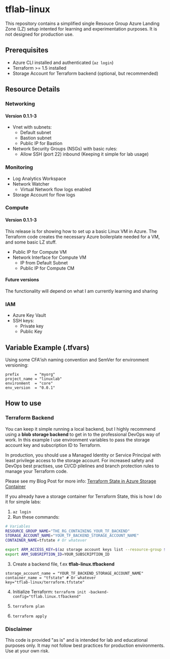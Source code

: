 # tflab-linux

This repository contains a simplified single Resouce Group Azure Landing Zone (LZ) setup intented for learning and experimentation purposes. It is not designed for production use.

## Prerequisites

- Azure CLI installed and authenticated (`az login`)
- Terraform >= 1.5 installed
- Storage Account for Terraform backend (optional, but recommended)

## Resource Details

### Networking

#### Version 0.1.1-3

- Vnet with subnets:
  - Default subnet
  - Bastion subnet
  - Public IP for Bastion
- Network Security Groups (NSGs) with basic rules:
  - Allow SSH (port 22) inbound (Keeping it simple for lab usage)

### Monitoring

- Log Analytics Workspace
- Network Watcher
  - Virtual Network flow logs enabled
- Storage Account for flow logs

### Compute

#### Version 0.1.1-3

This release is for showing how to set up a basic Linux VM in Azure. The
Terraform code creates the necessary Azure boilerplate needed for a VM, and
some basic LZ stuff.

- Public IP for Compute VM
- Network Interface for Compute VM
  - IP from Default Subnet
  - Public IP for Compute CM

#### Future versions

The functionality will depend on what I am currently learning and sharing

### IAM

- Azure Key Vault
- SSH keys:
  - Private key
  - Public Key

## Variable Example (.tfvars)

Using some CFA'ish naming convention and SemVer for environment versioning:

```hcl
prefix       = "myorg"
project_name = "linuxlab"
environment  = "core"
env_version  = "0.0.1"
```

## How to use

### Terraform Backend

You can keep it simple running a local backend, but I highly recommend using
a **blob storage backend** to get in to the professional DevOps way of work.
In this example I use environment variables to pass the storage account key and
subscription ID to Terraform.

In production, you should use a Managed Identity or Service Principal with
least privilege access to the storage account. For increased safety and DevOps
best practises, use CI/CD pilelines and branch protection rules to manage
your Terraform code.

Please see my Blog Post for more info:
[Terraform State in Azure Storage Container](https://www.jannidar.com/blog/terraform-state-in-azure-storage)

If you already have a storage container for Terraform State, this is how I do
it for simple labs:

1. `az login`
2. Run these commands:

```bash
# Variables
RESOURCE_GROUP_NAME="THE_RG_CONTAINING_YOUR_TF_BACKEND"
STORAGE_ACCOUNT_NAME="YOUR_TF_BACKEND_STORAGE_ACCOUNT_NAME"
CONTAINER_NAME=tfstate # Or whatever

export ARM_ACCESS_KEY=$(az storage account keys list --resource-group $RESOURCE_GROUP_NAME --account-name $STORAGE_ACCOUNT_NAME --query '[0].value' -o tsv)
export ARM_SUBSRIPTION_ID=YOUR_SUBSCRIPTION_ID
```

3. Create a backend file, f.ex **tflab-linux.tfbackend**

```hcl
storage_account_name = "YOUR_TF_BACKEND_STORAGE_ACCOUNT_NAME"
container_name = "tfstate" # Or whatever
key="tflab-linux/terraform.tfstate"
```

4. Initialize Terraform: `terraform init -backend-config="tflab.linux.tfbackend"`

5. `terraform plan`

6. `terraform apply`

### Disclaimer

This code is provided "as is" and is intended for lab and educational purposes
only. It may not follow best practices for production environments. Use at your
own risk.
